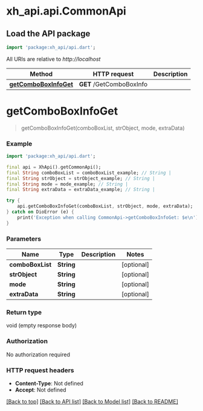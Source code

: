 # xh_api.api.CommonApi

## Load the API package
```dart
import 'package:xh_api/api.dart';
```

All URIs are relative to *http://localhost*

Method | HTTP request | Description
------------- | ------------- | -------------
[**getComboBoxInfoGet**](CommonApi.md#getcomboboxinfoget) | **GET** /GetComboBoxInfo | 


# **getComboBoxInfoGet**
> getComboBoxInfoGet(comboBoxList, strObject, mode, extraData)



### Example
```dart
import 'package:xh_api/api.dart';

final api = XhApi().getCommonApi();
final String comboBoxList = comboBoxList_example; // String | 
final String strObject = strObject_example; // String | 
final String mode = mode_example; // String | 
final String extraData = extraData_example; // String | 

try {
    api.getComboBoxInfoGet(comboBoxList, strObject, mode, extraData);
} catch on DioError (e) {
    print('Exception when calling CommonApi->getComboBoxInfoGet: $e\n');
}
```

### Parameters

Name | Type | Description  | Notes
------------- | ------------- | ------------- | -------------
 **comboBoxList** | **String**|  | [optional] 
 **strObject** | **String**|  | [optional] 
 **mode** | **String**|  | [optional] 
 **extraData** | **String**|  | [optional] 

### Return type

void (empty response body)

### Authorization

No authorization required

### HTTP request headers

 - **Content-Type**: Not defined
 - **Accept**: Not defined

[[Back to top]](#) [[Back to API list]](../README.md#documentation-for-api-endpoints) [[Back to Model list]](../README.md#documentation-for-models) [[Back to README]](../README.md)

